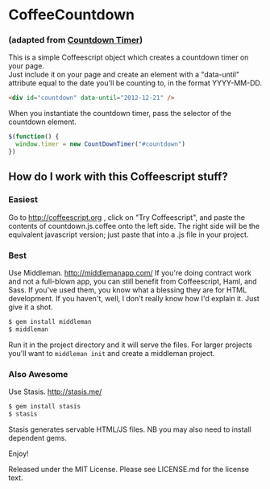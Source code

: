CoffeeCountdown
===============
### (adapted from [Countdown Timer](https://github.com/dukejones/countdown-timer))
This is a simple Coffeescript object which creates a countdown timer on your page.  
Just include it on your page and create an element with a "data-until" attribute equal to the date you'll be counting to,
in the format YYYY-MM-DD.


```html
<div id="countdown" data-until="2012-12-21" />
```

When you instantiate the countdown timer, pass the selector of the countdown element.

```javascript
$(function() {
  window.timer = new CountDownTimer("#countdown")
})
```

How do I work with this Coffeescript stuff?
-------------------------------------------

### Easiest
Go to http://coffeescript.org , click on "Try Coffeescript", and paste the
contents of countdown.js.coffee onto the left side.  The right side will be the equivalent javascript version; just paste that into a .js file in your project.

### Best
Use Middleman. http://middlemanapp.com/
If you're doing contract work and not a full-blown app, you can still benefit from Coffeescript, Haml, and Sass.  If you've used them, you know what a blessing they are for HTML development.  If you haven't, well, I don't really know how I'd explain it.  Just give it a shot.  
```bash
$ gem install middleman
$ middleman
```
Run it in the project directory and it will serve the files.  For larger projects you'll want to ```middleman init``` and create a middleman project.

### Also Awesome
Use Stasis. http://stasis.me/
```bash
$ gem install stasis
$ stasis
```
Stasis generates servable HTML/JS files. NB you may also need to install dependent gems.

Enjoy!


Released under the MIT License.
Please see LICENSE.md for the license text.
